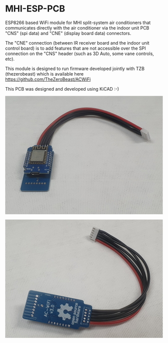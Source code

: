 # MHI-ESP-PCB
ESP8266 based WiFi module for MHI split-system air conditioners that communicates directly with the air conditioner via the indoor unit PCB "CNS" (spi data) and "CNE" (display board data) connectors.

The "CNE" connection (between IR receiver board and the indoor unit control board) is to add features that are not accessible over the SPI connection on the "CNS" header (such as 3D Auto, some vane controls, etc).

This module is designed to run firmware developed jointly with TZB (thezerobeast) which is available here https://github.com/TheZeroBeast/ACWiFi

This PCB was designed and developed using KiCAD :-)

![Module - Top](https://github.com/dvisser/MHI-ESP-PCB/blob/main/Images/Module%20-%20Top.jpg)

![Module - Bottom](https://github.com/dvisser/MHI-ESP-PCB/blob/main/Images/Module%20-%20Bottom.jpg)
